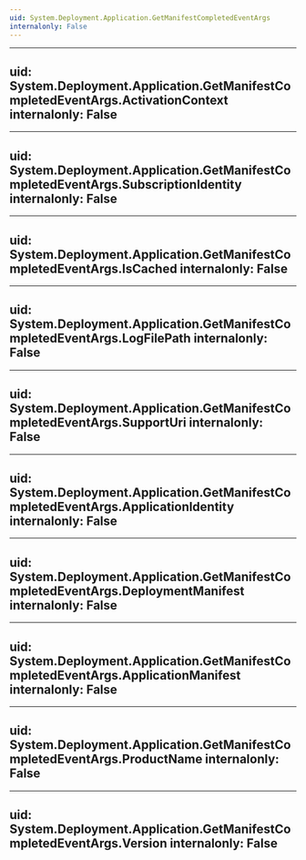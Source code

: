 ```yaml
---
uid: System.Deployment.Application.GetManifestCompletedEventArgs
internalonly: False
---
```


---
uid: System.Deployment.Application.GetManifestCompletedEventArgs.ActivationContext
internalonly: False
---

---
uid: System.Deployment.Application.GetManifestCompletedEventArgs.SubscriptionIdentity
internalonly: False
---

---
uid: System.Deployment.Application.GetManifestCompletedEventArgs.IsCached
internalonly: False
---

---
uid: System.Deployment.Application.GetManifestCompletedEventArgs.LogFilePath
internalonly: False
---

---
uid: System.Deployment.Application.GetManifestCompletedEventArgs.SupportUri
internalonly: False
---

---
uid: System.Deployment.Application.GetManifestCompletedEventArgs.ApplicationIdentity
internalonly: False
---

---
uid: System.Deployment.Application.GetManifestCompletedEventArgs.DeploymentManifest
internalonly: False
---

---
uid: System.Deployment.Application.GetManifestCompletedEventArgs.ApplicationManifest
internalonly: False
---

---
uid: System.Deployment.Application.GetManifestCompletedEventArgs.ProductName
internalonly: False
---

---
uid: System.Deployment.Application.GetManifestCompletedEventArgs.Version
internalonly: False
---
